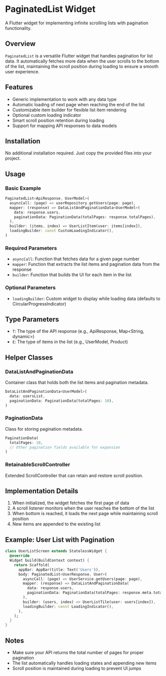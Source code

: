 # PaginatedList Widget

A Flutter widget for implementing infinite scrolling lists with pagination functionality.

## Overview

`PaginatedList` is a versatile Flutter widget that handles pagination for list data. It automatically fetches more data when the user scrolls to the bottom of the list, maintaining the scroll position during loading to ensure a smooth user experience.

## Features

- Generic implementation to work with any data type
- Automatic loading of next page when reaching the end of the list
- Customizable item builder for flexible list item rendering
- Optional custom loading indicator
- Smart scroll position retention during loading
- Support for mapping API responses to data models

## Installation

No additional installation required. Just copy the provided files into your project.

## Usage

### Basic Example

```dart
PaginatedList<ApiResponse, UserModel>(
  asyncCall: (page) => userRepository.getUsers(page: page),
  mapper: (response) => DataListAndPaginationData<UserModel>(
    data: response.users,
    paginationData: PaginationData(totalPages: response.totalPages),
  ),
  builder: (items, index) => UserListItem(user: items[index]),
  loadingBuilder: const CustomLoadingIndicator(),
)
```

### Required Parameters

- `asyncCall`: Function that fetches data for a given page number
- `mapper`: Function that extracts the list items and pagination data from the response
- `builder`: Function that builds the UI for each item in the list

### Optional Parameters

- `loadingBuilder`: Custom widget to display while loading data (defaults to CircularProgressIndicator)

## Type Parameters

- `T`: The type of the API response (e.g., ApiResponse, Map<String, dynamic>)
- `E`: The type of items in the list (e.g., UserModel, Product)

## Helper Classes

### DataListAndPaginationData

Container class that holds both the list items and pagination metadata.

```dart
DataListAndPaginationData<UserModel>(
  data: usersList,
  paginationData: PaginationData(totalPages: 10),
)
```

### PaginationData

Class for storing pagination metadata.

```dart
PaginationData(
  totalPages: 10,
  // Other pagination fields available for expansion
)
```

### RetainableScrollController

Extended ScrollController that can retain and restore scroll position.

## Implementation Details

1. When initialized, the widget fetches the first page of data
2. A scroll listener monitors when the user reaches the bottom of the list
3. When bottom is reached, it loads the next page while maintaining scroll position
4. New items are appended to the existing list

## Example: User List with Pagination

```dart
class UserListScreen extends StatelessWidget {
  @override
  Widget build(BuildContext context) {
    return Scaffold(
      appBar: AppBar(title: Text('Users')),
      body: PaginatedList<UserResponse, User>(
        asyncCall: (page) => UserService.getUsers(page: page),
        mapper: (response) => DataListAndPaginationData(
          data: response.users,
          paginationData: PaginationData(totalPages: response.meta.totalPages),
        ),
        builder: (users, index) => UserListTile(user: users[index]),
        loadingBuilder: const LoadingIndicator(),
      ),
    );
  }
}
```

## Notes

- Make sure your API returns the total number of pages for proper pagination
- The list automatically handles loading states and appending new items
- Scroll position is maintained during loading to prevent UI jumps

